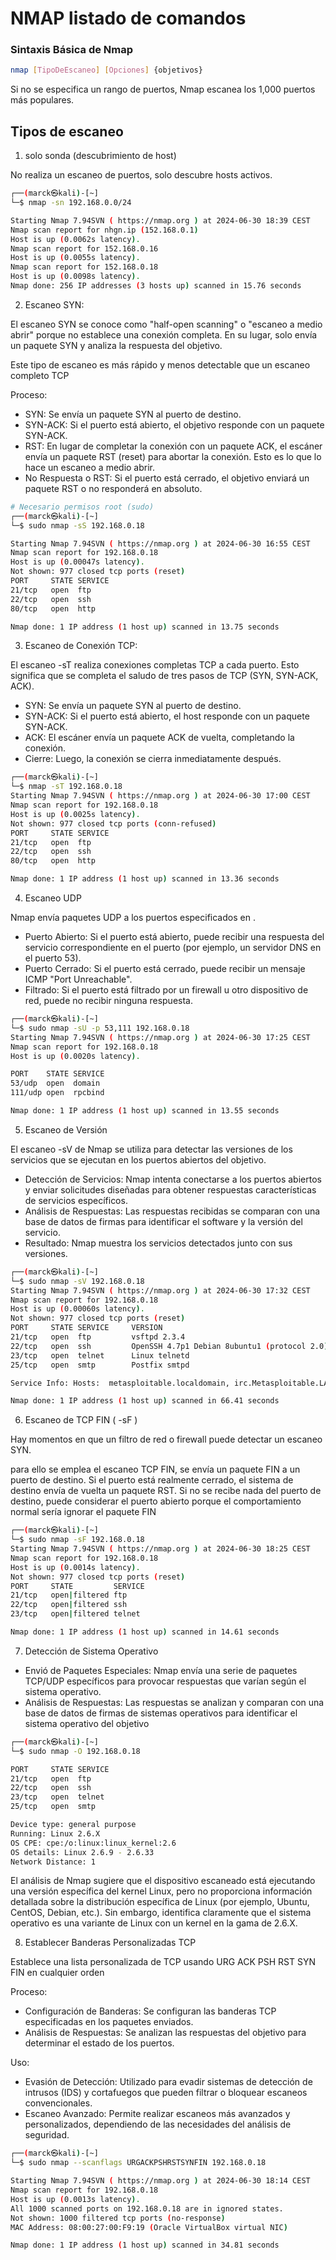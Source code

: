 # NMAP listado de comandos

### Sintaxis Básica de Nmap

```sh
nmap [TipoDeEscaneo] [Opciones] {objetivos}
```
Si no se especifica un rango de puertos, Nmap escanea los 1,000 puertos más populares.

## Tipos de escaneo 

1. solo sonda (descubrimiento de host)

No realiza un escaneo de puertos, solo descubre hosts activos.

```sh
┌──(marck㉿kali)-[~]
└─$ nmap -sn 192.168.0.0/24

Starting Nmap 7.94SVN ( https://nmap.org ) at 2024-06-30 18:39 CEST
Nmap scan report for nhgn.ip (152.168.0.1)
Host is up (0.0062s latency).
Nmap scan report for 152.168.0.16
Host is up (0.0055s latency).
Nmap scan report for 152.168.0.18
Host is up (0.0098s latency).
Nmap done: 256 IP addresses (3 hosts up) scanned in 15.76 seconds

```
2. Escaneo SYN:

El escaneo SYN se conoce como "half-open scanning" o "escaneo a medio abrir" porque no establece una conexión completa. En su lugar, solo envía un paquete SYN y analiza la respuesta del objetivo.

Este tipo de escaneo es más rápido y menos detectable que un escaneo completo TCP

Proceso:
- SYN: Se envía un paquete SYN al puerto de destino.
- SYN-ACK: Si el puerto está abierto, el objetivo responde con un paquete SYN-ACK.
- RST: En lugar de completar la conexión con un paquete ACK, el escáner envía un paquete RST (reset) para abortar la conexión. Esto es lo que lo hace un escaneo a medio abrir.
- No Respuesta o RST: Si el puerto está cerrado, el objetivo enviará un paquete RST o no responderá en absoluto.

```sh
# Necesario permisos root (sudo)
┌──(marck㉿kali)-[~]
└─$ sudo nmap -sS 192.168.0.18  

Starting Nmap 7.94SVN ( https://nmap.org ) at 2024-06-30 16:55 CEST
Nmap scan report for 192.168.0.18
Host is up (0.00047s latency).
Not shown: 977 closed tcp ports (reset)
PORT     STATE SERVICE
21/tcp   open  ftp
22/tcp   open  ssh
80/tcp   open  http

Nmap done: 1 IP address (1 host up) scanned in 13.75 seconds
```

3. Escaneo de Conexión TCP:

El escaneo -sT realiza conexiones completas TCP a cada puerto. Esto significa que se completa el saludo de tres pasos de TCP (SYN, SYN-ACK, ACK).

- SYN: Se envía un paquete SYN al puerto de destino.
- SYN-ACK: Si el puerto está abierto, el host responde con un paquete SYN-ACK.
- ACK: El escáner envía un paquete ACK de vuelta, completando la conexión.
- Cierre: Luego, la conexión se cierra inmediatamente después.

```sh
┌──(marck㉿kali)-[~]
└─$ nmap -sT 192.168.0.18
Starting Nmap 7.94SVN ( https://nmap.org ) at 2024-06-30 17:00 CEST
Nmap scan report for 192.168.0.18
Host is up (0.0025s latency).
Not shown: 977 closed tcp ports (conn-refused)
PORT     STATE SERVICE
21/tcp   open  ftp
22/tcp   open  ssh
80/tcp   open  http

Nmap done: 1 IP address (1 host up) scanned in 13.36 seconds
```

4. Escaneo UDP

Nmap envía paquetes UDP a los puertos especificados en <IP>.
- Puerto Abierto: Si el puerto está abierto, puede recibir una respuesta del servicio correspondiente en el puerto (por ejemplo, un servidor DNS en el puerto 53).
- Puerto Cerrado: Si el puerto está cerrado, puede recibir un mensaje ICMP "Port Unreachable".
- Filtrado: Si el puerto está filtrado por un firewall u otro dispositivo de red, puede no recibir ninguna respuesta.

```sh
┌──(marck㉿kali)-[~]
└─$ sudo nmap -sU -p 53,111 192.168.0.18 
Starting Nmap 7.94SVN ( https://nmap.org ) at 2024-06-30 17:25 CEST
Nmap scan report for 192.168.0.18
Host is up (0.0020s latency).

PORT    STATE SERVICE
53/udp  open  domain
111/udp open  rpcbind

Nmap done: 1 IP address (1 host up) scanned in 13.55 seconds
```
5. Escaneo de Versión

El escaneo -sV de Nmap se utiliza para detectar las versiones de los servicios que se ejecutan en los puertos abiertos del objetivo.

- Detección de Servicios: Nmap intenta conectarse a los puertos abiertos y enviar solicitudes diseñadas para obtener respuestas características de servicios específicos.
- Análisis de Respuestas: Las respuestas recibidas se comparan con una base de datos de firmas para identificar el software y la versión del servicio.
- Resultado: Nmap muestra los servicios detectados junto con sus versiones.

```sh
┌──(marck㉿kali)-[~]
└─$ sudo nmap -sV 192.168.0.18
Starting Nmap 7.94SVN ( https://nmap.org ) at 2024-06-30 17:32 CEST
Nmap scan report for 192.168.0.18
Host is up (0.00060s latency).
Not shown: 977 closed tcp ports (reset)
PORT     STATE SERVICE     VERSION
21/tcp   open  ftp         vsftpd 2.3.4
22/tcp   open  ssh         OpenSSH 4.7p1 Debian 8ubuntu1 (protocol 2.0)
23/tcp   open  telnet      Linux telnetd
25/tcp   open  smtp        Postfix smtpd

Service Info: Hosts:  metasploitable.localdomain, irc.Metasploitable.LAN; OSs: Unix, Linux; CPE: cpe:/o:linux:linux_kernel

Nmap done: 1 IP address (1 host up) scanned in 66.41 seconds
```

6. Escaneo de TCP FIN ( -sF )

Hay momentos en que un filtro de red o firewall puede detectar un escaneo SYN.

para ello se emplea el escaneo TCP FIN, se envía un paquete FIN a un puerto de destino. Si el puerto está realmente cerrado, el sistema de destino envía de vuelta un paquete RST. Si no se recibe nada del puerto de destino, puede considerar el puerto abierto porque el comportamiento normal sería ignorar el paquete FIN

```sh
┌──(marck㉿kali)-[~]
└─$ sudo nmap -sF 192.168.0.18                          
Starting Nmap 7.94SVN ( https://nmap.org ) at 2024-06-30 18:25 CEST
Nmap scan report for 192.168.0.18
Host is up (0.0014s latency).
Not shown: 977 closed tcp ports (reset)
PORT     STATE         SERVICE
21/tcp   open|filtered ftp
22/tcp   open|filtered ssh
23/tcp   open|filtered telnet

Nmap done: 1 IP address (1 host up) scanned in 14.61 seconds

```

7. Detección de Sistema Operativo
- Envió de Paquetes Especiales: Nmap envía una serie de paquetes TCP/UDP específicos para provocar respuestas que varían según el sistema operativo.
- Análisis de Respuestas: Las respuestas se analizan y comparan con una base de datos de firmas de sistemas operativos para identificar el sistema operativo del objetivo

```sh
┌──(marck㉿kali)-[~]
└─$ sudo nmap -O 192.168.0.18

PORT     STATE SERVICE
21/tcp   open  ftp
22/tcp   open  ssh
23/tcp   open  telnet
25/tcp   open  smtp

Device type: general purpose
Running: Linux 2.6.X
OS CPE: cpe:/o:linux:linux_kernel:2.6
OS details: Linux 2.6.9 - 2.6.33
Network Distance: 1                                                        
```

El análisis de Nmap sugiere que el dispositivo escaneado está ejecutando una versión específica del kernel Linux, pero no proporciona información detallada sobre la distribución específica de Linux (por ejemplo, Ubuntu, CentOS, Debian, etc.). Sin embargo, identifica claramente que el sistema operativo es una variante de Linux con un kernel en la gama de 2.6.X.

8. Establecer Banderas Personalizadas TCP

Establece una lista personalizada de TCP usando URG ACK PSH RST SYN FIN en cualquier orden

Proceso:
- Configuración de Banderas: Se configuran las banderas TCP especificadas en los paquetes enviados.
- Análisis de Respuestas: Se analizan las respuestas del objetivo para determinar el estado de los puertos.

Uso:
- Evasión de Detección: Utilizado para evadir sistemas de detección de intrusos (IDS) y cortafuegos que pueden filtrar o bloquear escaneos convencionales.
- Escaneo Avanzado: Permite realizar escaneos más avanzados y personalizados, dependiendo de las necesidades del análisis de seguridad.

```sh
┌──(marck㉿kali)-[~]
└─$ sudo nmap --scanflags URGACKPSHRSTSYNFIN 192.168.0.18

Starting Nmap 7.94SVN ( https://nmap.org ) at 2024-06-30 18:14 CEST
Nmap scan report for 192.168.0.18
Host is up (0.0013s latency).
All 1000 scanned ports on 192.168.0.18 are in ignored states.
Not shown: 1000 filtered tcp ports (no-response)
MAC Address: 08:00:27:00:F9:19 (Oracle VirtualBox virtual NIC)

Nmap done: 1 IP address (1 host up) scanned in 34.81 seconds

```
